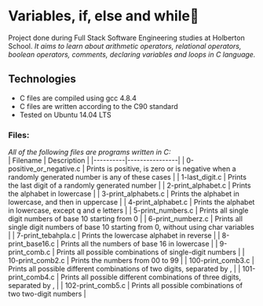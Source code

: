 # Variables, if, else and while📌  
Project done during Full Stack Software Engineering studies at Holberton School.
_It aims to learn about arithmetic operators, relational operators, boolean operators, comments, declaring variables and loops in C language._   
## Technologies  
* C files are compiled using gcc 4.8.4
* C files are written according to the C90 standard
* Tested on Ubuntu 14.04 LTS  
### Files:  
*All of the following files are programs written in C:*  
| Filename | 	Description |
|----------|----------------|
| 0-positive_or_negative.c | 	Prints is positive, is zero or is negative when a randomly generated number is any of these cases |
| 1-last_digit.c | 	Prints the last digit of a randomly generated number |
| 2-print_alphabet.c |	Prints the alphabet in lowercase |
| 3-print_alphabets.c |	Prints the alphabet in lowercase, and then in uppercase |
| 4-print_alphabet.c |	Prints the alphabet in lowercase, except q and e letters |
| 5-print_numbers.c |	Prints all single digit numbers of base 10 starting from 0 |
| 6-print_numberz.c |	Prints all single digit numbers of base 10 starting from 0, without using char variables |
| 7-print_tebahpla.c |	Prints the lowercase alphabet in reverse |
| 8-print_base16.c |	Prints all the numbers of base 16 in lowercase |
| 9-print_comb.c |	Prints all possible combinations of single-digit numbers |
| 10-print_comb2.c |	Prints the numbers from 00 to 99 |
| 100-print_comb3.c |	Prints all possible different combinations of two digits, separated by , |
| 101-print_comb4.c |	Prints all possible different combinations of three digits, separated by , |
| 102-print_comb5.c |	Prints all possible combinations of two two-digit numbers |

